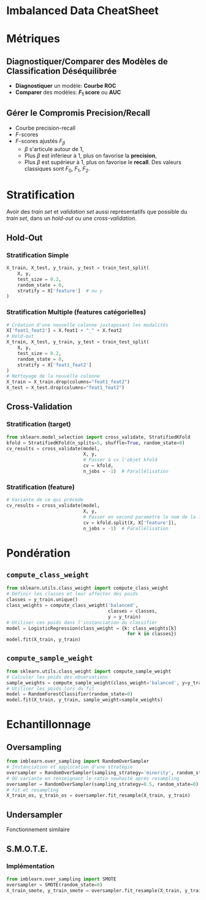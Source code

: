 # Imbalanced Data CheatSheet

# Métriques
## Diagnostiquer/Comparer des Modèles de Classification Déséquilibrée
- **Diagnostiquer** un modèle: **Courbe ROC**
- **Comparer** des modèles: **$F_1$ score** ou **AUC**

## Gérer le Compromis Precision/Recall
- Courbe precision-recall
- $F$-scores
- $F$-scores ajustés $F_{\beta}$
    - $\beta$ s'articule autour de 1,
    - Plus $\beta$ est inférieur à 1, plus on favorise la **precision**,
    - Plus $\beta$ est supérieur à 1, plus on favorise le **recall**.
    Des valeurs classiques sont $F_0$, $F_1$, $F_2$.

# Stratification
Avoir des *train set* et *validation set* aussi représentatifs que possible du *train set*, dans un *hold-out* ou une *cross-validation*.

## Hold-Out
### Stratification Simple
```python
X_train, X_test, y_train, y_test = train_test_split(
    X, y,
    test_size = 0.2,
    random_state = 0,
    stratify = X['feature']  # ou y
)
```
### Stratification Multiple (features catégorielles)
```python
# Création d'une nouvelle colonne juxtaposant les modalités
X['feat1_feat2'] = X.feat1 + "_" + X.feat2
# Hold-out
X_train, X_test, y_train, y_test = train_test_split(
    X, y,
    test_size = 0.2,
    random_state = 0,
    stratify = X['feat1_feat2']
)
# Nettoyage de la nouvelle colonne
X_train = X_train.drop(columns="feat1_feat2")
X_test = X_test.drop(columns="feat1_feat2")
```
## Cross-Validation
### Stratification (target)
```python
from sklearn.model_selection import cross_validate, StratifiedKFold
kfold = StratifiedKFold(n_splits=5, shuffle=True, random_state=0)
cv_results = cross_validate(model,
                            X, y,
                            # Passer à cv l'objet kfold
                            cv = kfold,
                            n_jobs = -1)  # Parallélisation
```
### Stratification (feature)
```python
# Variante de ce qui précède
cv_results = cross_validate(model,
                            X, y,
                            # Passer en second paramètre le nom de la feature
                            cv = kfold.split(X, X['feature']),
                            n_jobs = -1)  # Parallélisation
```
# Pondération
## `compute_class_weight`
```python
from sklearn.utils.class_weight import compute_class_weight
# Définir les classes et leur affecter des poids
classes = y_train.unique()
class_weights = compute_class_weight('balanced',
                                     classes = classes,
                                     y = y_train)
# Utiliser ces poids dans l'instanciation du classifier
model = LogisticRegression(class_weight = {k: class_weights[k]
                                            for k in classes})
model.fit(X_train, y_train)
```
## `compute_sample_weight`
```python
from sklearn.utils.class_weight import compute_sample_weight
# Calculer les poids des observations
sample_weights = compute_sample_weight(class_weight='balanced', y=y_train)
# Utiliser les poids lors du fit
model = RandomForestClassifier(random_state=0)
model.fit(X_train, y_train, sample_weight=sample_weights)
```

# Echantillonnage
## Oversampling
```python
from imblearn.over_sampling import RandomOverSampler
# Instanciation et application d'une stratégie
oversampler = RandomOverSampler(sampling_strategy='minority', random_state=0)
# OU variante en renseignant le ratio souhaité après resampling
oversampler = RandomOverSampler(sampling_strategy=0.5, random_state=0)
# fit et resampling
X_train_os, y_train_os = oversampler.fit_resample(X_train, y_train)
```
## Undersampler
Fonctionnement similaire
## S.M.O.T.E.
### Implémentation
```python
from imblearn.over_sampling import SMOTE
oversampler = SMOTE(random_state=0)
X_train_smote, y_train_smote = oversampler.fit_resample(X_train, y_train)
```

